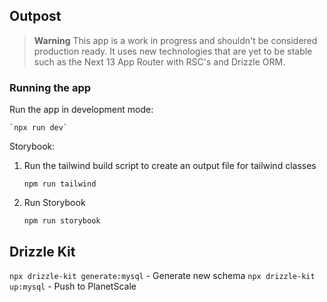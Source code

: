## Outpost

> **Warning**
> This app is a work in progress and shouldn't be considered production ready. It uses new technologies that are yet to be stable such as the Next 13 App Router with RSC's and Drizzle ORM.

### Running the app

Run the app in development mode:

    `npx run dev`

Storybook:

1. Run the tailwind build script to create an output file for tailwind classes

   `npm run tailwind`

2. Run Storybook

   `npm run storybook`

## Drizzle Kit

`npx drizzle-kit generate:mysql` - Generate new schema
`npx drizzle-kit up:mysql` - Push to PlanetScale
